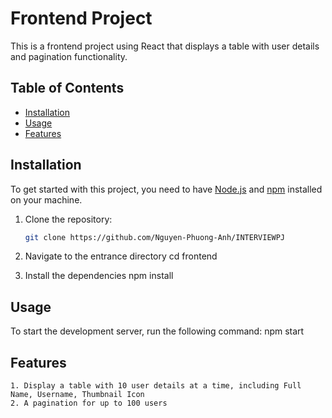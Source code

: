 # Frontend Project

This is a frontend project using React that displays a table with user details and pagination functionality.

## Table of Contents

- [Installation](#installation)
- [Usage](#usage)
- [Features](#features)

## Installation

To get started with this project, you need to have [Node.js](https://nodejs.org/) and [npm](https://www.npmjs.com/) installed on your machine.

1. Clone the repository:
   ```bash
   git clone https://github.com/Nguyen-Phuong-Anh/INTERVIEWPJ

2. Navigate to the entrance directory
    cd frontend

3. Install the dependencies
    npm install


## Usage
To start the development server, run the following command:
    npm start


## Features
    1. Display a table with 10 user details at a time, including Full Name, Username, Thumbnail Icon
    2. A pagination for up to 100 users